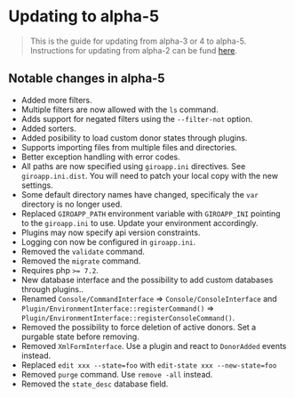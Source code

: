 # Updating to alpha-5

> This is the guide for updating from alpha-3 or 4 to alpha-5. Instructions for updating
> from alpha-2 can be fund [here](https://github.com/byrokrat/giroapp/blob/1.0.0-alpha3/UPDATING.md).

## Notable changes in alpha-5

* Added more filters.
* Multiple filters are now allowed with the `ls` command.
* Adds support for negated filters using the `--filter-not` option.
* Added sorters.
* Added posibility to load custom donor states through plugins.
* Supports importing files from multiple files and directories.
* Better exception handling with error codes.
* All paths are now specified using `giroapp.ini` directives. See `giroapp.ini.dist`.
  You will need to patch your local copy with the new settings.
* Some default directory names have changed, specificaly the `var` directory
  is no longer used.
* Replaced `GIROAPP_PATH` environment variable with `GIROAPP_INI` pointing to the
  `giroapp.ini` to use. Update your environment accordingly.
* Plugins may now specify api version constraints.
* Logging con now be configured in `giroapp.ini`.
* Removed the `validate` command.
* Removed the `migrate` command.
* Requires php `>= 7.2`.
* New database interface and the possibility to add custom databases through plugins..
* Renamed `Console/CommandInterface` => `Console/ConsoleInterface` and
  `Plugin/EnvironmentInterface::registerCommand()` => `Plugin/EnvironmentInterface::registerConsoleCommand()`.
* Removed the possibility to force deletion of active donors. Set a purgable state before removing.
* Removed `XmlFormInterface`. Use a plugin and react to `DonorAdded` events instead.
* Replaced `edit xxx --state=foo` with `edit-state xxx --new-state=foo`
* Removed `purge` command. Use `remove -all` instead.
* Removed the `state_desc` database field.
